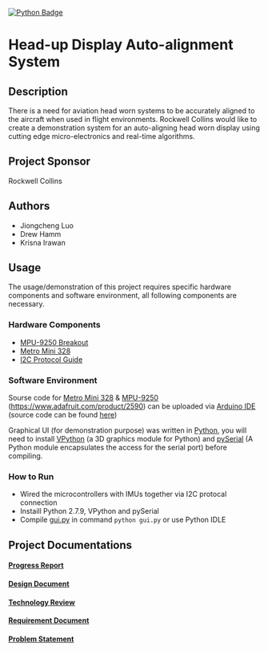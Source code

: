 [![Python Badge](https://img.shields.io/badge/python-2-blue.svg)](https://www.python.org/downloads/)


# Head-up Display Auto-alignment System

## Description
There is a need for aviation head worn systems to be accurately aligned to the aircraft when used in flight environments. Rockwell Collins would like to create a demonstration system for an auto-aligning head worn display using cutting edge micro-electronics and real-time algorithms.

## Project Sponsor
Rockwell Collins


## Authors
  * Jiongcheng Luo
  * Drew Hamm
  * Krisna Irawan

## Usage
The usage/demonstration of this project requires specific hardware components and software environment, all following components are necessary.

 ### Hardware Components
 * [MPU-9250 Breakout](https://www.sparkfun.com/products/13762)
 * [Metro Mini 328](https://www.adafruit.com/product/2590)
 * [I2C Protocol Guide](http://www.byteparadigm.com/applications/introduction-to-i2c-and-spi-protocols/)
 

 ### Software Environment
Sourse code for [Metro Mini 328](https://www.adafruit.com/product/2590) & [MPU-9250](https://www.sparkfun.com/products/13762) (https://www.adafruit.com/product/2590) can be uploaded via [Arduino IDE](https://www.arduino.cc/en/Main/Software) (source code can be found [here](https://github.com/gijoncheng/CapstoneProject-OSU-65/tree/master/src/Auto_Alignment))
 
Graphical UI (for demonstration purpose) was written in [Python](https://www.python.org/downloads/release/python-279/), you will need to install [VPython](https://github.com/pyserial/pyserial) (a 3D graphics module for Python) and [pySerial](https://github.com/pyserial/pyserial) (A Python module encapsulates the access for the serial port) before compiling.

### How to Run
* Wired the microcontrollers with IMUs together via I2C protocal connection
* Instaill Python 2.7.9, VPython and pySerial
* Compile [gui.py](https://github.com/gijoncheng/CapstoneProject-OSU-65/tree/master/src/3D_sim_gui) in command ``python gui.py`` or use Python IDLE 

 
 
 

## Project Documentations
<h4><a href="https://github.com/gijoncheng/CapstoneProject-OSU-65/blob/master/progress_report/main.pdf">Progress Report</a></h4>
<h4><a href="https://github.com/gijoncheng/CapstoneProject-OSU-65/blob/master/design_document/main.pdf">Design Document</a></h4>
<h4><a href="https://github.com/gijoncheng/CapstoneProject-OSU-65/blob/master/tech_review/main.pdf">Technology Review</a></h4>
<h4><a href="https://github.com/gijoncheng/CapstoneProject-OSU-65/blob/master/requirement_document/main.pdf">Requirement Document</a></h4>
<h4><a href="https://github.com/gijoncheng/CapstoneProject-OSU-65/blob/master/problem_statement/problem-statement.pdf">Problem Statement</a></h4>
